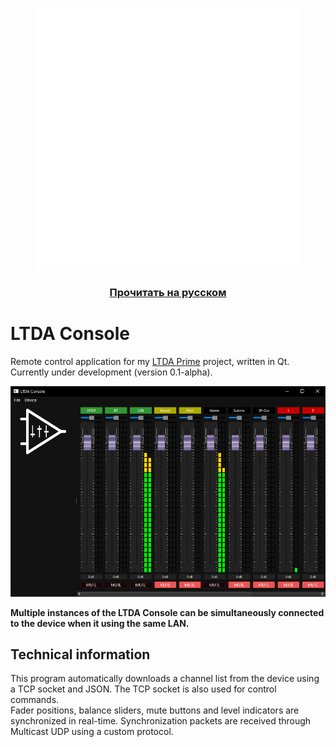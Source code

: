 <p align="center">
    <picture>
        <source media="(prefers-color-scheme: dark)" srcset="img/logo.svg">
        <source media="(prefers-color-scheme: light)" srcset="img/logo_inverted.svg">
        <img alt="Project logo" src="img/logo.svg">
    </picture><br>
</p>
<h3 align="center"><a href="README-ru.md">Прочитать на русском</a></h3>


# LTDA Console
Remote control application for my <a href="https://github.com/lethanner/ltda-prime">LTDA Prime</a> project, written in Qt.  
Currently under development (version 0.1-alpha).  


<p align="center"><img src="img/screenshot-v0.1-alpha.png"></p>


**Multiple instances of the LTDA Console can be simultaneously connected to the device when it using the same LAN.**  
## Technical information
This program automatically downloads a channel list from the device using a TCP socket and JSON. The TCP socket is also used for control commands.  
Fader positions, balance sliders, mute buttons and level indicators are synchronized in real-time. Synchronization packets are received through Multicast UDP using a custom protocol.  
